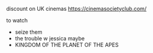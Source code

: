 discount on UK cinemas https://cinemasocietyclub.com/

to watch
- seize them
- the trouble w jessica
maybe 
- KINGDOM OF THE PLANET OF THE APES
